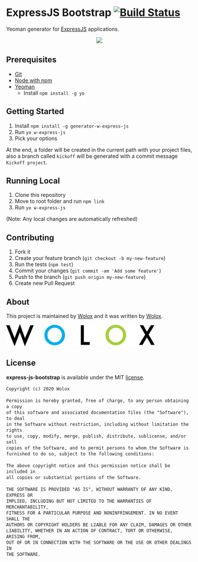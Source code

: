 # ExpressJS Bootstrap [![Build Status](https://api.travis-ci.org/Wolox/express-js-bootstrap.png)](https://travis-ci.org/Wolox/express-js-bootstrap)

Yeoman generator for [ExpressJS](expressjs.com) applications.

<p align="center"><img src="./img/demo.gif?raw=true"/></p>

## Prerequisites

- [Git](https://git-scm.com/book/en/v2/Getting-Started-Installing-Git)
- [Node with npm](https://github.com/creationix/nvm#install-script)
- [Yeoman](https://yeoman.io) 
  - Install `npm install -g yo`

## Getting Started

1. Install `npm install -g generator-w-express-js`
2. Run `yo w-express-js`
3. Pick your options

At the end, a folder will be created in the current path with your project files, also a branch called `kickoff` will be generated with a commit message `Kickoff project`.

## Running Local

1. Clone this repository
2. Move to root folder and run `npm link`
3. Run `yo w-express-js`

(Note: Any local changes are automatically refreshed)

## Contributing

1. Fork it
2. Create your feature branch (`git checkout -b my-new-feature`)
3. Run the tests (`npm test`)
4. Commit your changes (`git commit -am 'Add some feature'`)
5. Push to the branch (`git push origin my-new-feature`)
6. Create new Pull Request

## About

This project is maintained by [Wolox](https://github.com/wolox) and it was written by [Wolox](http://www.wolox.com.ar).

![Wolox](https://raw.githubusercontent.com/Wolox/press-kit/master/logos/logo_banner.png)

## License

**express-js-bootstrap** is available under the MIT [license](LICENSE.md).

    Copyright (c) 2020 Wolox

    Permission is hereby granted, free of charge, to any person obtaining a copy
    of this software and associated documentation files (the "Software"), to deal
    in the Software without restriction, including without limitation the rights
    to use, copy, modify, merge, publish, distribute, sublicense, and/or sell
    copies of the Software, and to permit persons to whom the Software is
    furnished to do so, subject to the following conditions:

    The above copyright notice and this permission notice shall be included in
    all copies or substantial portions of the Software.

    THE SOFTWARE IS PROVIDED "AS IS", WITHOUT WARRANTY OF ANY KIND, EXPRESS OR
    IMPLIED, INCLUDING BUT NOT LIMITED TO THE WARRANTIES OF MERCHANTABILITY,
    FITNESS FOR A PARTICULAR PURPOSE AND NONINFRINGEMENT. IN NO EVENT SHALL THE
    AUTHORS OR COPYRIGHT HOLDERS BE LIABLE FOR ANY CLAIM, DAMAGES OR OTHER
    LIABILITY, WHETHER IN AN ACTION OF CONTRACT, TORT OR OTHERWISE, ARISING FROM,
    OUT OF OR IN CONNECTION WITH THE SOFTWARE OR THE USE OR OTHER DEALINGS IN
    THE SOFTWARE.
